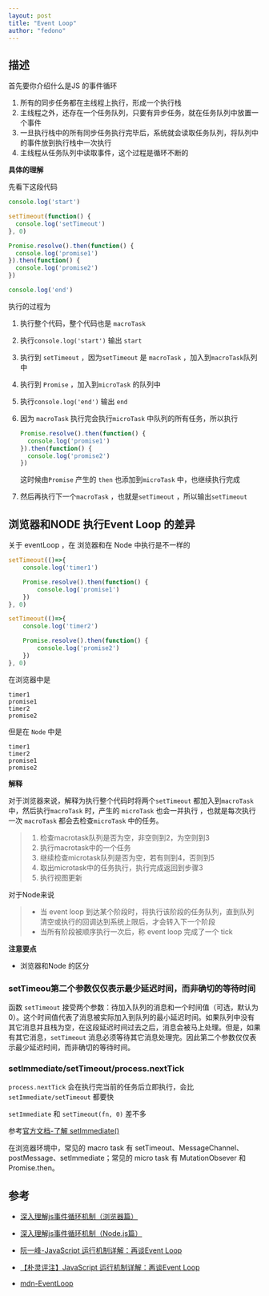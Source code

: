 ```yaml
---
layout: post 
title: "Event Loop" 
author: "fedono"
---
```


## 描述

首先要你介绍什么是JS 的事件循环

1. 所有的同步任务都在主线程上执行，形成一个执行栈
2. 主线程之外，还存在一个任务队列，只要有异步任务，就在任务队列中放置一个事件
3. 一旦执行栈中的所有同步任务执行完毕后，系统就会读取任务队列，将队列中的事件放到执行栈中一次执行
4. 主线程从任务队列中读取事件，这个过程是循环不断的



**具体的理解**

先看下这段代码

```javascript
console.log('start')

setTimeout(function() {
  console.log('setTimeout')
}, 0)

Promise.resolve().then(function() {
  console.log('promise1')
}).then(function() {
  console.log('promise2')
})

console.log('end')
```

执行的过程为

1. 执行整个代码，整个代码也是 `macroTask` 

2. 执行`console.log('start')` 输出 `start`

3. 执行到 `setTimeout` ，因为`setTimeout` 是 `macroTask` ，加入到`macroTask`队列中

4. 执行到 `Promise` ，加入到`microTask` 的队列中

5. 执行`console.log('end')` 输出 `end` 

6. 因为 `macroTask` 执行完会执行`microTask` 中队列的所有任务，所以执行 

   ```js
   Promise.resolve().then(function() {
     console.log('promise1')
   }).then(function() {
     console.log('promise2')
   })
   ```

   这时候由`Promise` 产生的 `then` 也添加到`microTask` 中，也继续执行完成

7. 然后再执行下一个`macroTask` ，也就是`setTimeout` ，所以输出`setTimeout` 



## 浏览器和NODE 执行Event Loop 的差异 

关于 eventLoop ，在 浏览器和在 Node 中执行是不一样的

```js
setTimeout(()=>{
    console.log('timer1')

    Promise.resolve().then(function() {
        console.log('promise1')
    })
}, 0)

setTimeout(()=>{
    console.log('timer2')

    Promise.resolve().then(function() {
        console.log('promise2')
    })
}, 0)
```

在浏览器中是

```
timer1
promise1
timer2
promise2
```

但是在 `Node` 中是

```
timer1
timer2
promise1
promise2
```

**解释**

对于浏览器来说，解释为执行整个代码时将两个`setTimeout` 都加入到`macroTask` 中，然后执行`macroTask` 时，产生的 `microTask` 也会一并执行 ，也就是每次执行一次 `macroTask` 都会去检查`microTask` 中的任务。

>
>    1. 检查macrotask队列是否为空，非空则到2，为空则到3
>    2. 执行macrotask中的一个任务
>    3. 继续检查microtask队列是否为空，若有则到4，否则到5
>    4. 取出microtask中的任务执行，执行完成返回到步骤3
>    5. 执行视图更新
>

对于Node来说

> - 当 event loop 到达某个阶段时，将执行该阶段的任务队列，直到队列清空或执行的回调达到系统上限后，才会转入下一个阶段
> - 当所有阶段被顺序执行一次后，称 event loop 完成了一个 tick



**注意要点** 

- 浏览器和Node 的区分



### setTimeou第二个参数仅仅表示最少延迟时间，而非确切的等待时间

函数 `setTimeout` 接受两个参数：待加入队列的消息和一个时间值（可选，默认为 0）。这个时间值代表了消息被实际加入到队列的最小延迟时间。如果队列中没有其它消息并且栈为空，在这段延迟时间过去之后，消息会被马上处理。但是，如果有其它消息，`setTimeout` 消息必须等待其它消息处理完。因此第二个参数仅仅表示最少延迟时间，而非确切的等待时间。

### setImmediate/setTimeout/process.nextTick

`process.nextTick` 会在执行完当前的任务后立即执行，会比 `setImmediate/setTimeout` 都要快

`setImmediate` 和 `setTimeout(fn, 0)` 差不多

参考[官方文档-了解 setImmediate()](http://nodejs.cn/learn/understanding-setimmediate)



在浏览器环境中，常见的 macro task 有 setTimeout、MessageChannel、postMessage、setImmediate；常见的 micro task 有 MutationObsever 和 Promise.then。





## 参考

- [深入理解js事件循环机制（浏览器篇）](http://lynnelv.github.io/js-event-loop-browser)
- [深入理解js事件循环机制（Node.js篇）](http://lynnelv.github.io/js-event-loop-nodejs) 

- [阮一峰-JavaScript 运行机制详解：再谈Event Loop](http://www.ruanyifeng.com/blog/2014/10/event-loop.html)

- [【朴灵评注】JavaScript 运行机制详解：再谈Event Loop](https://blog.csdn.net/lin_credible/article/details/40143961)

- [mdn-EventLoop](https://developer.mozilla.org/zh-CN/docs/Web/JavaScript/EventLoop) 